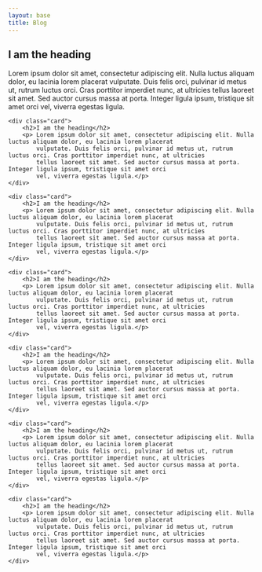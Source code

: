 ```yaml
---
layout: base
title: Blog
---
```


<div class="container">
    <div class="card">
        <h2>I am the heading</h2>
        <p> Lorem ipsum dolor sit amet, consectetur adipiscing elit. Nulla luctus aliquam dolor, eu lacinia lorem placerat
            vulputate. Duis felis orci, pulvinar id metus ut, rutrum luctus orci. Cras porttitor imperdiet nunc, at ultricies
            tellus laoreet sit amet. Sed auctor cursus massa at porta. Integer ligula ipsum, tristique sit amet orci
            vel, viverra egestas ligula.</p>
    </div>

    <div class="card">
        <h2>I am the heading</h2>
        <p> Lorem ipsum dolor sit amet, consectetur adipiscing elit. Nulla luctus aliquam dolor, eu lacinia lorem placerat
            vulputate. Duis felis orci, pulvinar id metus ut, rutrum luctus orci. Cras porttitor imperdiet nunc, at ultricies
            tellus laoreet sit amet. Sed auctor cursus massa at porta. Integer ligula ipsum, tristique sit amet orci
            vel, viverra egestas ligula.</p>
    </div>

    <div class="card">
        <h2>I am the heading</h2>
        <p> Lorem ipsum dolor sit amet, consectetur adipiscing elit. Nulla luctus aliquam dolor, eu lacinia lorem placerat
            vulputate. Duis felis orci, pulvinar id metus ut, rutrum luctus orci. Cras porttitor imperdiet nunc, at ultricies
            tellus laoreet sit amet. Sed auctor cursus massa at porta. Integer ligula ipsum, tristique sit amet orci
            vel, viverra egestas ligula.</p>
    </div>

    <div class="card">
        <h2>I am the heading</h2>
        <p> Lorem ipsum dolor sit amet, consectetur adipiscing elit. Nulla luctus aliquam dolor, eu lacinia lorem placerat
            vulputate. Duis felis orci, pulvinar id metus ut, rutrum luctus orci. Cras porttitor imperdiet nunc, at ultricies
            tellus laoreet sit amet. Sed auctor cursus massa at porta. Integer ligula ipsum, tristique sit amet orci
            vel, viverra egestas ligula.</p>
    </div>

    <div class="card">
        <h2>I am the heading</h2>
        <p> Lorem ipsum dolor sit amet, consectetur adipiscing elit. Nulla luctus aliquam dolor, eu lacinia lorem placerat
            vulputate. Duis felis orci, pulvinar id metus ut, rutrum luctus orci. Cras porttitor imperdiet nunc, at ultricies
            tellus laoreet sit amet. Sed auctor cursus massa at porta. Integer ligula ipsum, tristique sit amet orci
            vel, viverra egestas ligula.</p>
    </div>

    <div class="card">
        <h2>I am the heading</h2>
        <p> Lorem ipsum dolor sit amet, consectetur adipiscing elit. Nulla luctus aliquam dolor, eu lacinia lorem placerat
            vulputate. Duis felis orci, pulvinar id metus ut, rutrum luctus orci. Cras porttitor imperdiet nunc, at ultricies
            tellus laoreet sit amet. Sed auctor cursus massa at porta. Integer ligula ipsum, tristique sit amet orci
            vel, viverra egestas ligula.</p>
    </div>

    <div class="card">
        <h2>I am the heading</h2>
        <p> Lorem ipsum dolor sit amet, consectetur adipiscing elit. Nulla luctus aliquam dolor, eu lacinia lorem placerat
            vulputate. Duis felis orci, pulvinar id metus ut, rutrum luctus orci. Cras porttitor imperdiet nunc, at ultricies
            tellus laoreet sit amet. Sed auctor cursus massa at porta. Integer ligula ipsum, tristique sit amet orci
            vel, viverra egestas ligula.</p>
    </div>


</div>